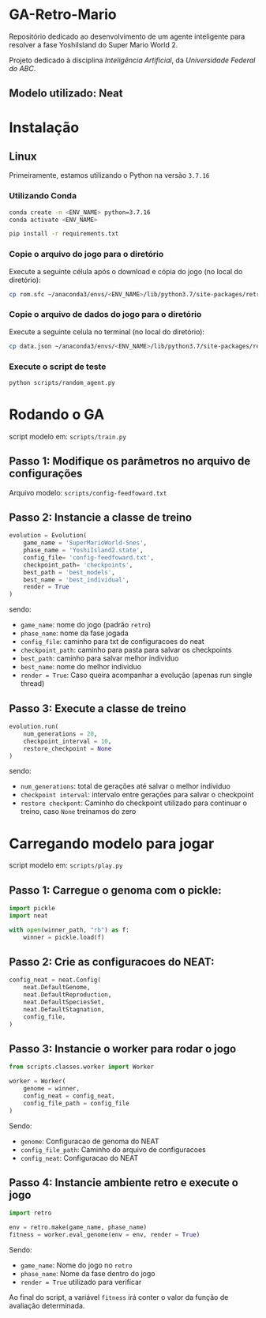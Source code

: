 # GA-Retro-Mario
Repositório dedicado ao desenvolvimento de um agente inteligente para resolver a fase YoshiIsland do Super Mario World 2.

Projeto dedicado à disciplina _Inteligência Artificial_, da _Universidade Federal do ABC_.
## Modelo utilizado: Neat

# Instalação
## Linux

Primeiramente, estamos utilizando o Python na versão `3.7.16`

### Utilizando Conda
```sh
conda create -n <ENV_NAME> python=3.7.16
conda activate <ENV_NAME>
```

```sh
pip install -r requirements.txt
```

### Copie o arquivo do jogo para o diretório
Execute a seguinte célula após o download e cópia do jogo (no local do diretório):

```sh
cp rom.sfc ~/anaconda3/envs/<ENV_NAME>/lib/python3.7/site-packages/retro/data/stable/SuperMarioWorld-Snes/
```

### Copie o arquivo de dados do jogo para o diretório
Execute a seguinte celula no terminal (no local do diretório):

```sh
cp data.json ~/anaconda3/envs/<ENV_NAME>/lib/python3.7/site-packages/retro/data/stable/SuperMarioWorld-Snes/
```

### Execute o script de teste
```sh
python scripts/random_agent.py
```

# Rodando o GA
script modelo em: `scripts/train.py`

## Passo 1: Modifique os parâmetros no arquivo de configurações
Arquivo modelo: `scripts/config-feedfoward.txt`

## Passo 2: Instancie a classe de treino
```py
evolution = Evolution(
    game_name = 'SuperMarioWorld-Snes',
    phase_name = 'YoshiIsland2.state',
    config_file= 'config-feedfoward.txt',
    checkpoint_path= 'checkpoints',
    best_path = 'best_models',
    best_name = 'best_individual',
    render = True
)
```
sendo: 
* `game_name`: nome do jogo (padrão `retro`)
* `phase_name`: nome da fase jogada
* `config_file`: caminho para txt de configuracoes do neat
* `checkpoint_path`: caminho para pasta para salvar os checkpoints
* `best_path`: caminho para salvar melhor individuo
* `best_name`: nome do melhor individuo
* `render = True`: Caso queira acompanhar a evolução (apenas run single thread)

## Passo 3: Execute a classe de treino
```py
evolution.run(
    num_generations = 20,
    checkpoint_interval = 10,
    restore_checkpoint = None
)
```

sendo:
* `num_generations`: total de gerações até salvar o melhor individuo
* `checkpoint interval`: intervalo entre gerações para salvar o checkpoint
* `restore checkpont`: Caminho do checkpoint utilizado para continuar o treino, caso `None` treinamos do zero

# Carregando modelo para jogar
script modelo em: `scripts/play.py`

## Passo 1: Carregue o genoma com o pickle:
```py
import pickle
import neat

with open(winner_path, "rb") as f:
    winner = pickle.load(f)
```

## Passo 2: Crie as configuracoes do NEAT:
```py
config_neat = neat.Config(
    neat.DefaultGenome,
    neat.DefaultReproduction,
    neat.DefaultSpeciesSet,
    neat.DefaultStagnation,
    config_file,
)
```

## Passo 3: Instancie o worker para rodar o jogo
```py
from scripts.classes.worker import Worker

worker = Worker(
    genome = winner,
    config_neat = config_neat,
    config_file_path = config_file
)
```
Sendo:
* `genome`: Configuracao de genoma do NEAT
* `config_file_path`: Caminho do arquivo de configuracoes
* `config_neat`: Configuracao do NEAT

## Passo 4: Instancie ambiente retro e execute o jogo
```py
import retro

env = retro.make(game_name, phase_name)
fitness = worker.eval_genome(env = env, render = True)
```
Sendo:
* `game_name`: Nome do jogo no `retro`
* `phase_name`: Nome da fase dentro do jogo
* `render = True` utilizado para verificar

Ao final do script, a variável `fitness` irá conter o valor da função de avaliação determinada.
